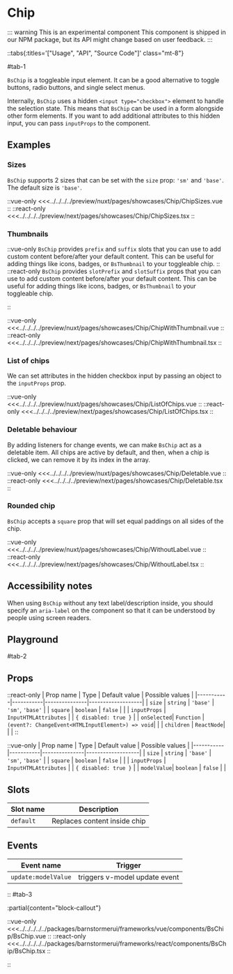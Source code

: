 # Chip

::: warning This is an experimental component
This component is shipped in our NPM package, but its API might change based on user feedback.
:::

::tabs{:titles='["Usage", "API", "Source Code"]' class="mt-8"}

#tab-1

`BsChip` is a toggleable input element. It can be a good alternative to toggle buttons, radio buttons, and single select menus. 

Internally, `BsChip` uses a hidden `<input type="checkbox">` element to handle the selection state. This means that `BsChip` can be used in a form alongside other form elements. If you want to add additional attributes to this hidden input, you can pass `inputProps` to the component.

## Examples

### Sizes

`BsChip` supports 2 sizes that can be set with the `size` prop: `'sm'` and `'base'`. The default size is `'base'`.

<Showcase showcase-name="Chip/ChipSizes">

::vue-only
<<<../../../../preview/nuxt/pages/showcases/Chip/ChipSizes.vue
::
::react-only
<<<../../../../preview/next/pages/showcases/Chip/ChipSizes.tsx
::

</Showcase>

### Thumbnails

::vue-only
`BsChip` provides `prefix` and `suffix` slots that you can use to add custom content before/after your default content. This can be useful for adding things like icons, badges, or `BsThumbnail` to your toggleable chip.
::
::react-only
`BsChip` provides `slotPrefix` and `slotSuffix` props that you can use to add custom content before/after your default content. This can be useful for adding things like icons, badges, or `BsThumbnail` to your toggleable chip.

::

<Showcase showcase-name="Chip/ChipWithThumbnail">

::vue-only
<<<../../../../preview/nuxt/pages/showcases/Chip/ChipWithThumbnail.vue
::
::react-only
<<<../../../../preview/next/pages/showcases/Chip/ChipWithThumbnail.tsx
::

</Showcase>



### List of chips

We can set attributes in the hidden checkbox input by passing an object to the `inputProps` prop. 

<Showcase showcase-name="Chip/ListOfChips">

::vue-only
<<<../../../../preview/nuxt/pages/showcases/Chip/ListOfChips.vue
::
::react-only
<<<../../../../preview/next/pages/showcases/Chip/ListOfChips.tsx
::

</Showcase>


### Deletable behaviour

By adding listeners for change events, we can make `BsChip` act as a deletable item. All chips are active by default, and then, when a chip is clicked, we can remove it by its index in the array.

<Showcase showcase-name="Chip/Deletable">

::vue-only
<<<../../../../preview/nuxt/pages/showcases/Chip/Deletable.vue
::
::react-only
<<<../../../../preview/next/pages/showcases/Chip/Deletable.tsx
::

</Showcase>

### Rounded chip

`BsChip` accepts a `square` prop that will set equal paddings on all sides of the chip.

<Showcase showcase-name="Chip/WithoutLabel">

::vue-only
<<<../../../../preview/nuxt/pages/showcases/Chip/WithoutLabel.vue
::
::react-only
<<<../../../../preview/next/pages/showcases/Chip/WithoutLabel.tsx
::

</Showcase>

## Accessibility notes

When using `BsChip` without any text label/description inside, you should specify an `aria-label` on the component so that it can be understood by people using screen readers. 

## Playground

<Generate style="height: 380px" />

#tab-2

## Props

::react-only
| Prop name | Type      | Default value | Possible values   |
|-----------|-----------|---------------|-------------------|
| `size`      | `string`  | `'base'`        | `'sm'`, `'base'`      |
| `square`    | `boolean` | `false`       |                   |
| `inputProps`  | `InputHTMLAttributes`   |        |  `{ disabled: true }`                 |
| `onSelected`| `Function` |`(event?: ChangeEvent<HTMLInputElement>) => void`|                         |
| `children`  | `ReactNode`|              |                   |
::

::vue-only
| Prop name | Type      | Default value | Possible values   |
|-----------|-----------|---------------|-------------------|
| `size`      | `string`  | `'base'`        | `'sm'`, `'base'`      |
| `square`    | `boolean` | `false`       |                   |
| `inputProps`  | `InputHTMLAttributes`   |        |  `{ disabled: true }`                 |
| `modelValue`| `boolean`  |  `false`     |                   |


## Slots 

| Slot name | Description                  |
| --------- | ---------------------------- |
| `default`   | Replaces content inside chip |

## Events

| Event name        | Trigger                       |
| ----------------- | ----------------------------- |
| `update:modelValue` | triggers v-model update event |

::
#tab-3

:partial{content="block-callout"}

::vue-only
<<<../../../../../packages/barnstormerui/frameworks/vue/components/BsChip/BsChip.vue
::
::react-only
<<<../../../../../packages/barnstormerui/frameworks/react/components/BsChip/BsChip.tsx
::

::